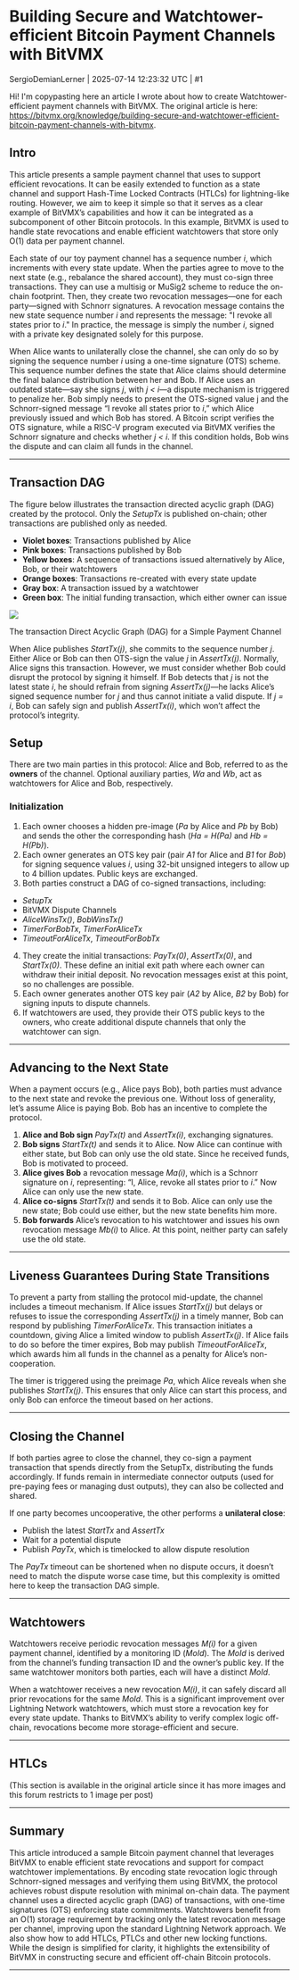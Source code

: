 # Building Secure and Watchtower-efficient Bitcoin Payment Channels with BitVMX

SergioDemianLerner | 2025-07-14 12:23:32 UTC | #1

Hi! 
I'm copypasting here an article I wrote about how to create Watchtower-efficient payment channels with BitVMX.
The original article is here: https://bitvmx.org/knowledge/building-secure-and-watchtower-efficient-bitcoin-payment-channels-with-bitvmx.

## Intro

This article presents a sample payment channel that uses to support efficient revocations. It can be easily extended to function as a state channel and support Hash-Time Locked Contracts (HTLCs) for lightning-like routing. However, we aim to keep it simple so that it serves as a clear example of BitVMX’s capabilities and how it can be integrated as a subcomponent of other Bitcoin protocols. In this example, BitVMX is used to handle state revocations and enable efficient watchtowers that store only O(1) data per payment channel.



Each state of our toy payment channel has a sequence number *i*, which increments with every state update. When the parties agree to move to the next state (e.g., rebalance the shared account), they must co-sign three transactions. They can use a multisig or MuSig2 scheme to reduce the on-chain footprint. Then, they create two revocation messages—one for each party—signed with Schnorr signatures. A revocation message contains the new state sequence number *i* and represents the message: "I revoke all states prior to *i*." In practice, the message is simply the number *i*, signed with a private key designated solely for this purpose.

When Alice wants to unilaterally close the channel, she can only do so by signing the sequence number *i* using a one-time signature (OTS) scheme. This sequence number defines the state that Alice claims should determine the final balance distribution between her and Bob. If Alice uses an outdated state—say she signs *j*, with *j < i*—a dispute mechanism is triggered to penalize her. Bob simply needs to present the OTS-signed value j and the Schnorr-signed message “I revoke all states prior to *i*,” which Alice previously issued and which Bob has stored. A Bitcoin script verifies the OTS signature, while a RISC-V program executed via BitVMX verifies the Schnorr signature and checks whether *j < i*. If this condition holds, Bob wins the dispute and can claim all funds in the channel.

---

## Transaction DAG

The figure below illustrates the transaction directed acyclic graph (DAG) created by the protocol. Only the *SetupTx* is published on-chain; other transactions are published only as needed.

* **Violet boxes**: Transactions published by Alice
* **Pink boxes**: Transactions published by Bob
* **Yellow boxes**: A sequence of transactions issued alternatively by Alice, Bob, or their watchtowers
* **Orange boxes**: Transactions re-created with every state update
* **Gray box**: A transaction issued by a watchtower
* **Green box**: The initial funding transaction, which either owner can issue

![](upload://5IuINqxtg1Dauh381UTGjbPZH7S.jpeg)

The transaction Direct Acyclic Graph (DAG) for a Simple Payment Channel

When Alice publishes *StartTx(j)*, she commits to the sequence number *j*. Either Alice or Bob can then OTS-sign the value *j* in *AssertTx(j)*. Normally, Alice signs this transaction. However, we must consider whether Bob could disrupt the protocol by signing it himself. If Bob detects that *j* is not the latest state *i*, he should refrain from signing *AssertTx(j)*—he lacks Alice’s signed sequence number for *j* and thus cannot initiate a valid dispute. If *j = i*, Bob can safely sign and publish *AssertTx(i)*, which won’t affect the protocol’s integrity.

## Setup

There are two main parties in this protocol: Alice and Bob, referred to as the **owners** of the channel. Optional auxiliary parties, *Wa* and *Wb*, act as watchtowers for Alice and Bob, respectively.

### Initialization

1. Each owner chooses a hidden pre-image (*Pa* by Alice and *Pb* by Bob) and sends the other the corresponding hash (*Ha = H(Pa)* and *Hb = H(Pb)*).
2. Each owner generates an OTS key pair (pair *A1* for Alice and *B1* for *Bob*) for signing sequence values *i*, using 32-bit unsigned integers to allow up to 4 billion updates. Public keys are exchanged.
3. Both parties construct a DAG of co-signed transactions, including:

  * *SetupTx*
  * BitVMX Dispute Channels
  * *AliceWinsTx()*, *BobWinsTx()*
  * *TimerForBobTx*, *TimerForAliceTx*
  * *TimeoutForAliceTx*, *TimeoutForBobTx*
4. They create the initial transactions: *PayTx(0)*, *AssertTx(0)*, and *StartTx(0)*. These define an initial exit path where each owner can withdraw their initial deposit. No revocation messages exist at this point, so no challenges are possible.
5. Each owner generates another OTS key pair (*A2* by Alice, *B2* by Bob) for signing inputs to dispute channels.
6. If watchtowers are used, they provide their OTS public keys to the owners, who create additional dispute channels that only the watchtower can sign.

---

## Advancing to the Next State

When a payment occurs (e.g., Alice pays Bob), both parties must advance to the next state and revoke the previous one. Without loss of generality, let’s assume Alice is paying Bob. Bob has an incentive to complete the protocol.

1. **Alice and Bob sign** *PayTx(t)* and *AssertTx(i)*, exchanging signatures.
2. **Bob signs** *StartTx(t)* and sends it to Alice. Now Alice can continue with either state, but Bob can only use the old state. Since he received funds, Bob is motivated to proceed.
3. **Alice gives Bob** a revocation message *Ma(i)*, which is a Schnorr signature on *i*, representing: “I, Alice, revoke all states prior to *i*.” Now Alice can only use the new state.
4. **Alice co-signs** *StartTx(t)* and sends it to Bob. Alice can only use the new state; Bob could use either, but the new state benefits him more.
5. **Bob forwards** Alice’s revocation to his watchtower and issues his own revocation message *Mb(i)* to Alice. At this point, neither party can safely use the old state.

---

## Liveness Guarantees During State Transitions

To prevent a party from stalling the protocol mid-update, the channel includes a timeout mechanism. If Alice issues *StartTx(j)* but delays or refuses to issue the corresponding *AssertTx(j)* in a timely manner, Bob can respond by publishing *TimerForAliceTx*. This transaction initiates a countdown, giving Alice a limited window to publish *AssertTx(j)*. If Alice fails to do so before the timer expires, Bob may publish *TimeoutForAliceTx*, which awards him all funds in the channel as a penalty for Alice’s non-cooperation.

The timer is triggered using the preimage *Pa*, which Alice reveals when she publishes *StartTx(j)*. This ensures that only Alice can start this process, and only Bob can enforce the timeout based on her actions.

---

## Closing the Channel

If both parties agree to close the channel, they co-sign a payment transaction that spends directly from the SetupTx, distributing the funds accordingly. If funds remain in intermediate connector outputs (used for pre-paying fees or managing dust outputs), they can also be collected and shared.

If one party becomes uncooperative, the other performs a **unilateral close**:

* Publish the latest *StartTx* and *AssertTx*
* Wait for a potential dispute
* Publish *PayTx*, which is timelocked to allow dispute resolution

The *PayTx* timeout can be shortened when no dispute occurs, it doesn’t need to match the dispute worse case time, but this complexity is omitted here to keep the transaction DAG simple.

---

## Watchtowers

Watchtowers receive periodic revocation messages *M(i)* for a given payment channel, identified by a monitoring ID (*MoId*). The *MoId* is derived from the channel’s funding transaction ID and the owner’s public key. If the same watchtower monitors both parties, each will have a distinct *MoId*.

When a watchtower receives a new revocation *M(i)*, it can safely discard all prior revocations for the same *MoId*. This is a significant improvement over Lightning Network watchtowers, which must store a revocation key for every state update. Thanks to BitVMX’s ability to verify complex logic off-chain, revocations become more storage-efficient and secure.

---

## HTLCs

(This section is available in the original article since it has more images and this forum restricts to 1 image per post)

---

## Summary

This article introduced a sample Bitcoin payment channel that leverages BitVMX to enable efficient state revocations and support for compact watchtower implementations. By encoding state revocation logic through Schnorr-signed messages and verifying them using BitVMX, the protocol achieves robust dispute resolution with minimal on-chain data. The payment channel uses a directed acyclic graph (DAG) of transactions, with one-time signatures (OTS) enforcing state commitments. Watchtowers benefit from an O(1) storage requirement by tracking only the latest revocation message per channel, improving upon the standard Lightning Network approach. We also show how to add HTLCs, PTLCs and other new locking functions. While the design is simplified for clarity, it highlights the extensibility of BitVMX in constructing secure and efficient off-chain Bitcoin protocols.

-------------------------


